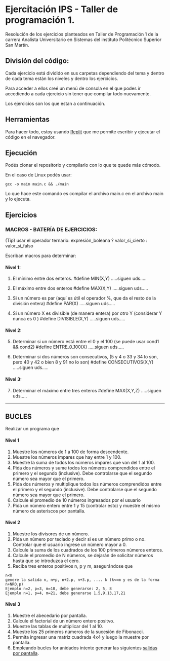 # Ejercitación IPS - Taller de programación 1.

Resolución de los ejercicios planteados en Taller de Programación 1 de la carrera Analista Universitario en Sistemas del instituto Politécnico Superior San Martín. 

## División del código:

Cada ejercicio está dividido en sus carpetas dependiendo del tema y dentro de cada tema están los niveles y dentro los ejercicios.

Para acceder a ellos creé un menú de consola en el que podes ir accediendo a cada ejercicio sin tener que compilar todo nuevamente. 

Los ejercicios son los que estan a continuación.

## Herramientas

Para hacer todo, estoy usando [Replit](https://replit.com) que me permite escribir y ejecutar el código en el navegador. 

## Ejecución

Podés clonar el repositorio y compilarlo con lo que te quede más cómodo. 

En el caso de Linux podés usar:

``` 
gcc -o main main.c && ./main 
```

Lo que hace este comando es compilar el archivo main.c en el archivo main y lo ejecuta. 

## Ejercicios

### MACROS - BATERÍA DE EJERCICIOS:

(Tip) usar el operador ternario:
expresión_boleana ? valor_si_cierto : valor_si_falso

Escriban macros para determinar:

#### Nivel 1:
1. El mínimo entre dos enteros.
#define MIN(X,Y) .....siguen uds.....

2. El máximo entre dos enteros
#define MAX(X,Y) .....siguen uds.....

3. Si un número es par (aquí es útil el operador %, que da el resto de la división entera)
#define PAR(X) .....siguen uds.....

4. Si un número X es divisible (de manera entera) por otro Y  (considerar Y nunca es 0 )
#define DIVISIBLE(X,Y) .....siguen uds.....


#### Nivel 2:
5. Determinar si un número está entre el 0 y el 100   (se puede usar cond1 && cond2)
#define ENTRE_0_100(X) .....siguen uds.....

6. Determinar si dos números son consecutivos, (5 y 4 o 33 y 34 lo son, pero 40 y 42 o bien 8 y 91 no lo son)
#define CONSECUTIVOS(X,Y) .....siguen uds.....

#### Nivel 3:
7. Determinar el máximo entre tres enteros
#define MAX(X,Y,Z) .....siguen uds.....
___

## BUCLES

Realizar un programa que
#### Nivel 1
1. Muestre los números de 1 a 100 de forma descendente.
2. Muestre los números impares que hay entre 1 y 100.
3. Muestre la suma de todos los números impares que van del 1 al 100.
4. Pida dos números y sume todos los números comprendidos entre el primero y el segundo (inclusive).
Debe controlarse que el segundo número sea mayor que el primero.
5. Pida dos números y multiplique todos los números comprendidos entre el primero y el segundo (inclusive).
Debe controlarse que el segundo número sea mayor que el primero.
6. Calcule el promedio de 10 números ingresados por el usuario
7. Pida un número entero entre 1 y 15 (controlar esto) y muestre el mismo número de asteriscos por pantalla.

#### Nivel 2
1. Muestre los divisores de un número.
2. Pida un número por teclado y decir si es un número primo o no. Controlar que el usuario ingrese un número mayor a 0.
3. Calcule la suma de los cuadrados de los 100 primeros números enteros.
4. Calcule el promedio de N números, se dejarán de solicitar números hasta que se introduzca el cero.
5. Reciba tres enteros positivos n, p y m, asegurándose que 
```
n<m
genere la salida n, n+p, n+2.p, n+3.p, .... k (k<=m y es de la forma n+NRO.p)
Ejemplo n=2, p=3, m=10, debe generarse: 2, 5, 8
Ejemplo n=1, p=4, m=21, debe generarse 1,5,9,13,17,21
```

#### Nivel 3
1. Muestre el abecedario por pantalla.
2. Calcule el factorial de un número entero positvo.
3. Muestre las tablas de multiplicar del 1 al 10.
4. Muestre los 25 primeros números de la sucesión de Fibonacci.
5. Permita ingresar una matriz cuadrada 4x4 y luego la muestre por pantalla.
6. Empleando bucles for anidados intente generar las siguientes [salidas por pantalla](https://prnt.sc/12ixin1).

